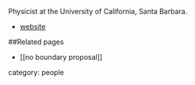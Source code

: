 Physicist at the University of California, Santa Barbara.

* [website](http://web.physics.ucsb.edu/~hartle/)

##Related pages

* [[no boundary proposal]]

category: people